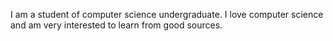 I am a student of computer science undergraduate. 
I love computer science and am very interested to learn from good sources.
